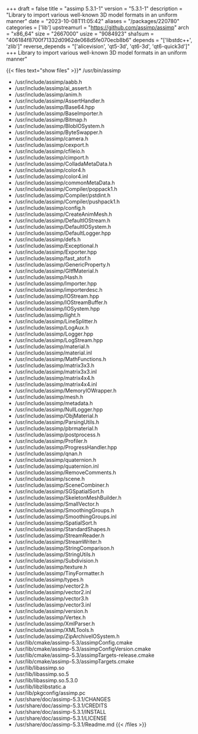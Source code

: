 +++
draft = false
title = "assimp 5.3.1-1"
version = "5.3.1-1"
description = "Library to import various well-known 3D model formats in an uniform manner"
date = "2023-10-08T11:05:42"
aliases = "/packages/220780"
categories = ['lib']
upstreamurl = "https://github.com/assimp/assimp"
arch = "x86_64"
size = "2667000"
usize = "9084923"
sha1sum = "406184f8700f71332d0962de068d5fe070ecb8b6"
depends = "['libstdc++', 'zlib']"
reverse_depends = "['alicevision', 'qt5-3d', 'qt6-3d', 'qt6-quick3d']"
+++
Library to import various well-known 3D model formats in an uniform manner"

{{< files text="show files" >}}* /usr/bin/assimp
* /usr/include/assimp/aabb.h
* /usr/include/assimp/ai_assert.h
* /usr/include/assimp/anim.h
* /usr/include/assimp/AssertHandler.h
* /usr/include/assimp/Base64.hpp
* /usr/include/assimp/BaseImporter.h
* /usr/include/assimp/Bitmap.h
* /usr/include/assimp/BlobIOSystem.h
* /usr/include/assimp/ByteSwapper.h
* /usr/include/assimp/camera.h
* /usr/include/assimp/cexport.h
* /usr/include/assimp/cfileio.h
* /usr/include/assimp/cimport.h
* /usr/include/assimp/ColladaMetaData.h
* /usr/include/assimp/color4.h
* /usr/include/assimp/color4.inl
* /usr/include/assimp/commonMetaData.h
* /usr/include/assimp/Compiler/poppack1.h
* /usr/include/assimp/Compiler/pstdint.h
* /usr/include/assimp/Compiler/pushpack1.h
* /usr/include/assimp/config.h
* /usr/include/assimp/CreateAnimMesh.h
* /usr/include/assimp/DefaultIOStream.h
* /usr/include/assimp/DefaultIOSystem.h
* /usr/include/assimp/DefaultLogger.hpp
* /usr/include/assimp/defs.h
* /usr/include/assimp/Exceptional.h
* /usr/include/assimp/Exporter.hpp
* /usr/include/assimp/fast_atof.h
* /usr/include/assimp/GenericProperty.h
* /usr/include/assimp/GltfMaterial.h
* /usr/include/assimp/Hash.h
* /usr/include/assimp/Importer.hpp
* /usr/include/assimp/importerdesc.h
* /usr/include/assimp/IOStream.hpp
* /usr/include/assimp/IOStreamBuffer.h
* /usr/include/assimp/IOSystem.hpp
* /usr/include/assimp/light.h
* /usr/include/assimp/LineSplitter.h
* /usr/include/assimp/LogAux.h
* /usr/include/assimp/Logger.hpp
* /usr/include/assimp/LogStream.hpp
* /usr/include/assimp/material.h
* /usr/include/assimp/material.inl
* /usr/include/assimp/MathFunctions.h
* /usr/include/assimp/matrix3x3.h
* /usr/include/assimp/matrix3x3.inl
* /usr/include/assimp/matrix4x4.h
* /usr/include/assimp/matrix4x4.inl
* /usr/include/assimp/MemoryIOWrapper.h
* /usr/include/assimp/mesh.h
* /usr/include/assimp/metadata.h
* /usr/include/assimp/NullLogger.hpp
* /usr/include/assimp/ObjMaterial.h
* /usr/include/assimp/ParsingUtils.h
* /usr/include/assimp/pbrmaterial.h
* /usr/include/assimp/postprocess.h
* /usr/include/assimp/Profiler.h
* /usr/include/assimp/ProgressHandler.hpp
* /usr/include/assimp/qnan.h
* /usr/include/assimp/quaternion.h
* /usr/include/assimp/quaternion.inl
* /usr/include/assimp/RemoveComments.h
* /usr/include/assimp/scene.h
* /usr/include/assimp/SceneCombiner.h
* /usr/include/assimp/SGSpatialSort.h
* /usr/include/assimp/SkeletonMeshBuilder.h
* /usr/include/assimp/SmallVector.h
* /usr/include/assimp/SmoothingGroups.h
* /usr/include/assimp/SmoothingGroups.inl
* /usr/include/assimp/SpatialSort.h
* /usr/include/assimp/StandardShapes.h
* /usr/include/assimp/StreamReader.h
* /usr/include/assimp/StreamWriter.h
* /usr/include/assimp/StringComparison.h
* /usr/include/assimp/StringUtils.h
* /usr/include/assimp/Subdivision.h
* /usr/include/assimp/texture.h
* /usr/include/assimp/TinyFormatter.h
* /usr/include/assimp/types.h
* /usr/include/assimp/vector2.h
* /usr/include/assimp/vector2.inl
* /usr/include/assimp/vector3.h
* /usr/include/assimp/vector3.inl
* /usr/include/assimp/version.h
* /usr/include/assimp/Vertex.h
* /usr/include/assimp/XmlParser.h
* /usr/include/assimp/XMLTools.h
* /usr/include/assimp/ZipArchiveIOSystem.h
* /usr/lib/cmake/assimp-5.3/assimpConfig.cmake
* /usr/lib/cmake/assimp-5.3/assimpConfigVersion.cmake
* /usr/lib/cmake/assimp-5.3/assimpTargets-release.cmake
* /usr/lib/cmake/assimp-5.3/assimpTargets.cmake
* /usr/lib/libassimp.so
* /usr/lib/libassimp.so.5
* /usr/lib/libassimp.so.5.3.0
* /usr/lib/libzlibstatic.a
* /usr/lib/pkgconfig/assimp.pc
* /usr/share/doc/assimp-5.3.1/CHANGES
* /usr/share/doc/assimp-5.3.1/CREDITS
* /usr/share/doc/assimp-5.3.1/INSTALL
* /usr/share/doc/assimp-5.3.1/LICENSE
* /usr/share/doc/assimp-5.3.1/Readme.md
{{< /files >}}